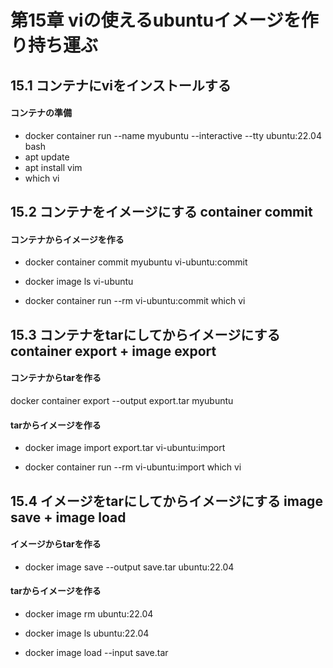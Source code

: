# 第15章 viの使えるubuntuイメージを作り持ち運ぶ

## 15.1 コンテナにviをインストールする

#### コンテナの準備

- docker container run --name myubuntu --interactive --tty ubuntu:22.04 bash
- apt update
- apt install vim
- which vi

## 15.2 コンテナをイメージにする container commit

#### コンテナからイメージを作る

- docker container commit myubuntu vi-ubuntu:commit
- docker image ls vi-ubuntu

- docker container run --rm vi-ubuntu:commit which vi

## 15.3 コンテナをtarにしてからイメージにする container export + image export

#### コンテナからtarを作る

docker container export --output export.tar myubuntu

#### tarからイメージを作る

- docker image import export.tar vi-ubuntu:import

- docker container run --rm vi-ubuntu:import which vi

## 15.4 イメージをtarにしてからイメージにする image save + image load

#### イメージからtarを作る

- docker image save --output save.tar ubuntu:22.04

#### tarからイメージを作る

- docker image rm ubuntu:22.04
- docker image ls ubuntu:22.04

- docker image load --input save.tar
